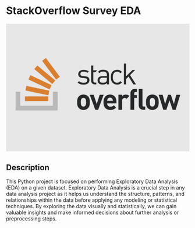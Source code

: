 # StackOverflow Survey EDA
![](stack.png)
## Description
This Python project is focused on performing Exploratory Data Analysis (EDA) on a given dataset. Exploratory Data Analysis is a crucial step in any data analysis project as it helps us understand the structure, patterns, and relationships within the data before applying any modeling or statistical techniques. By exploring the data visually and statistically, we can gain valuable insights and make informed decisions about further analysis or preprocessing steps.
